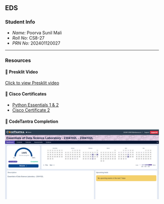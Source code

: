 ## EDS

### Student Info

- *Name:* Poorva Sunil Mali  
- *Roll No:* CS8-27  
- *PRN No:* 202401120027  

---

### Resources

#### 🎥 Presklit Video  
[Click to view Presklit video](https://preskilet.com/202401120027@mitaoe.ac.in)

#### 📄 Cisco Certificates  
- [Python Essentials 1 & 2](Cisco%20certificate%201.pdf)  
- [Cisco Certificate 2](Cisco%20certificate%202.pdf)

#### 🏅 CodeTantra Completion  
![CodeTantra Completion](CodetantraCompletion.png)

